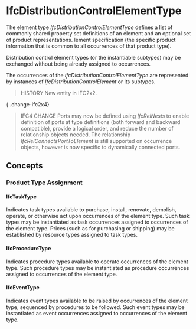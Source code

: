 # IfcDistributionControlElementType

The element type _IfcDistributionControlElementType_ defines a list of commonly shared property set definitions of an element and an optional set of product representations. lement specification (the specific product information that is common to all occurrences of that product type).
<!-- end of short definition -->

Distribution control element types (or the instantiable subtypes) may be exchanged without being already assigned to occurrences.

The occurrences of the _IfcDistributionControlElementType_ are represented by instances of _IfcDistributionControlElement_ or its subtypes.

> HISTORY New entity in IFC2x2.

{ .change-ifc2x4}
> IFC4 CHANGE Ports may now be defined using _IfcRelNests_ to enable definition of ports at type definitions (both forward and backward compatible), provide a logical order, and reduce the number of relationship objects needed. The relationship _IfcRelConnectsPortToElement_ is still supported on occurrence objects, however is now specific to dynamically connected ports.

## Concepts

### Product Type Assignment



#### IfcTaskType

Indicates task types available to purchase, install, renovate, demolish, operate, or otherwise act upon occurrences of the element type. Such task types may be instantiated as task occurrences assigned to occurrences of the element type. Prices (such as for purchasing or shipping) may be established by resource types assigned to task types.

#### IfcProcedureType

Indicates procedure types available to operate occurrences of the element type. Such procedure types may be instantiated as procedure occurrences assigned to occurrences of the element type.

#### IfcEventType

Indicates event types available to be raised by occurrences of the element type, sequenced by procedures to be followed. Such event types may be instantiated as event occurrences assigned to occurrences of the element type.


